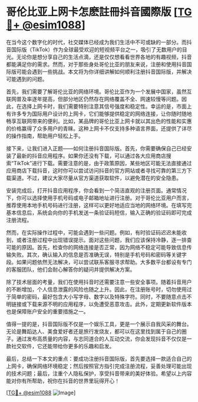 # 哥伦比亚上网卡怎麽註冊抖音國際版 [[TG💪+ @esim1088](https://t.me/s/esim1088)]

在当今这个数字化的时代，社交媒体已经成为我们生活中不可或缺的一部分。而抖音国际版（TikTok）作为全球最受欢迎的短视频平台之一，吸引了无数用户的目光。无论你是想分享自己的生活点滴，还是仅仅想看看世界各地的有趣视频，抖音都能满足你的需求。然而，对于那些身处哥伦比亚的朋友来说，注册和使用抖音国际版可能会遇到一些挑战。本文将为你详细讲解如何顺利注册抖音国际版，并解决可能遇到的问题。

首先，我们需要了解哥伦比亚的网络环境。哥伦比亚作为一个发展中国家，虽然互联网普及率逐年提高，但部分地区仍然存在网络覆盖不全、网速较慢等问题。因此，在选择上网卡时，我们需要特别注意其信号强度和稳定性。幸运的是，市面上有许多专为国际用户设计的上网卡，它们能够提供稳定的网络连接，让你随时随地畅享互联网带来的便利。比如，某品牌的哥伦比亚上网卡就以其出色的性能和实惠的价格赢得了众多用户的青睐。这种上网卡不仅支持多种语言界面，还提供了详尽的操作指南，帮助用户轻松上手。

接下来，让我们进入正题——如何注册抖音国际版。首先，你需要确保自己已经安装了最新的抖音应用程序。如果你还没有下载，可以通过各大应用商店搜索“TikTok”进行下载。需要注意的是，由于政策原因，某些地区可能无法直接通过应用商店下载抖音，这时你可以尝试访问抖音的官方网站或者寻找可靠的第三方下载渠道。不过，建议大家尽量从官方渠道获取软件，以避免潜在的安全隐患。

安装完成后，打开抖音应用程序，你会看到一个简洁直观的注册页面。通常情况下，你可以选择使用手机号码或电子邮箱地址进行注册。对于哥伦比亚用户而言，推荐使用本地手机号码进行注册，这样可以更好地适应当地的网络环境。在填写完基本信息后，系统会向你的手机发送一条验证码短信，输入正确的验证码即可完成注册流程。

然而，在实际操作过程中，可能会遇到一些问题。例如，有时验证码迟迟未能收到，或者注册过程中出现错误提示。面对这些问题，我们应该保持冷静，逐一排查可能的原因。首先，检查你的网络连接是否正常，因为网络不稳定可能导致信息传输失败。其次，确认输入的信息是否准确无误，特别是手机号码和密码等关键字段。如果问题依然无法解决，可以尝试联系客服寻求帮助。大多数平台都设有专门的客服团队，他们会耐心解答你的疑问并提供解决方案。

除了技术层面的考量，我们在使用抖音时还需要注意一些安全事项。随着抖音用户的不断增加，个人信息泄露的风险也随之上升。因此，在注册账号时，切勿使用过于简单的密码，最好包含大小写字母、数字以及特殊字符。同时，不要随意点击不明链接或下载来源不明的应用程序，以免遭受恶意攻击。此外，定期更新软件版本也是保障账户安全的重要措施之一。

值得一提的是，抖音国际版不仅是一个娱乐工具，更是一个展示自我风采的舞台。无论是舞蹈达人、美食爱好者还是旅行发烧友，都可以在这里找到属于自己的圈子。通过发布高质量的内容，与志同道合的人互动交流，你会发现抖音不仅仅是一款社交软件，它还能带给你更多的乐趣和启发。

最后，总结一下本文的重点：要成功注册抖音国际版，首先要选择一款适合自己的上网卡，确保网络环境稳定；然后按照官方指引完成注册流程，妥善处理可能出现的技术问题；最后，注重个人隐私保护，享受抖音带来的美好体验。希望以上内容能对你有所帮助，祝你在抖音的世界里玩得开心！

[[TG💪+ @esim1088](https://t.me/s/esim1088) ![Image](https://i.postimg.cc/4NQfJmqS/Snipaste-2025-05-13-00-14-12.png)]